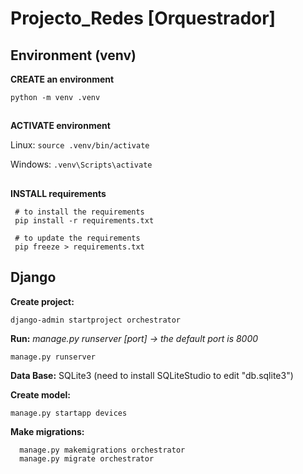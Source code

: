 # Projecto_Redes [Orquestrador]

## Environment (venv)
  **CREATE an environment**
  
  ```python -m venv .venv```

##
  
  **ACTIVATE environment**
  
  Linux: 
  ```source .venv/bin/activate```
  
  Windows: 
  ```.venv\Scripts\activate```

##
  **INSTALL requirements**
  ```
   # to install the requirements
   pip install -r requirements.txt

   # to update the requirements
   pip freeze > requirements.txt
   ```
##

## Django

**Create project:**

    django-admin startproject orchestrator

**Run:**
  *manage.py runserver [port] -> the default port is 8000*
  
    manage.py runserver

**Data Base:**
  SQLite3 (need to install SQLiteStudio to edit "db.sqlite3")

**Create model:**
  

    manage.py startapp devices

**Make migrations:**

      manage.py makemigrations orchestrator
      manage.py migrate orchestrator
